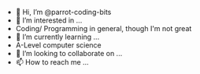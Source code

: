 - 👋 Hi, I’m @parrot-coding-bits
- 👀 I’m interested in ...
- Coding/ Programming in general, though I'm not great
- 🌱 I’m currently learning ...
- A-Level computer science
- 💞️ I’m looking to collaborate on ...
- 📫 How to reach me ...

